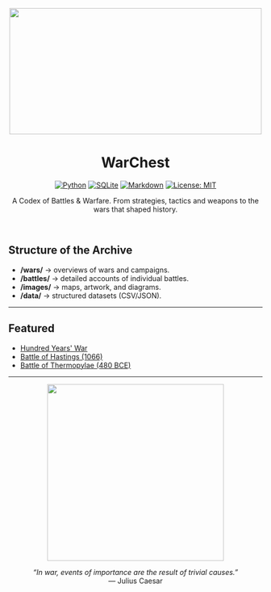 <p align="center">
  <img src="https://github.com/user-attachments/assets/cd80becf-6dbd-4cc0-a61f-077d309619db" width="500" height="250" >
</p>

<h1 align="center">WarChest</h1>

<p align="center">
  <a href="https://www.python.org/"><img src="https://img.shields.io/badge/Python-3.10+-blue.svg?logo=python&logoColor=white" alt="Python"></a>
  <a href="https://www.sqlite.org/"><img src="https://img.shields.io/badge/SQLite-DB-003B57?logo=sqlite&logoColor=white" alt="SQLite"></a>
  <a href="#"><img src="https://img.shields.io/badge/Markdown-Docs-000000?logo=markdown&logoColor=white" alt="Markdown"></a>
  <a href="LICENSE"><img src="https://img.shields.io/badge/License-MIT-green.svg" alt="License: MIT"></a>
</p>



<p align="center">
A Codex of Battles &amp; Warfare. From strategies, tactics and weapons to the wars that shaped history.
</p>

<br>

## Structure of the Archive
- **/wars/** → overviews of wars and campaigns.  
- **/battles/** → detailed accounts of individual battles.  
- **/images/** → maps, artwork, and diagrams.  
- **/data/** → structured datasets (CSV/JSON).  

---

##  Featured 
- [Hundred Years' War](wars/hundred_years_war.md)  
- [Battle of Hastings (1066)](battles/hastings.md)  
- [Battle of Thermopylae (480 BCE)](battles/thermopylae.md)  

---

<p align="center">
  <img src="https://github.com/user-attachments/assets/fc387561-9671-40fa-9bf5-0939a3b9e4ab" width="350">
</p>

<p align="center">
  <em>“In war, events of importance are the result of trivial causes.”</em><br>
  — Julius Caesar
</p>
